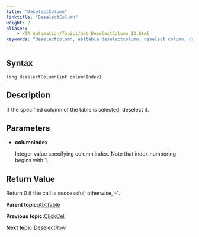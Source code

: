 ```yaml
--- 
title: "DeselectColumn"
linktitle: "DeselectColumn"
weight: 2
aliases: 
    - /TA_Automation/Topics/abt_DeselectColumn_13.html
keywords: "deselectcolumn, abttable deselectcolumn, deselect column, deselect column in table"
---
```


## Syntax

`long deselectColumn(int columnIndex)`

## Description

If the specified column of the table is selected, deselect it.

## Parameters

-   **columnIndex**

    Integer value specifying column index. Note that index numbering begins with 1.


## Return Value

Return 0 if the call is successful; otherwise, -1..

**Parent topic:**[AbtTable](/TA_Automation/Topics/abt_AbtTable.html)

**Previous topic:**[ClickCell](/TA_Automation/Topics/abt_ClickCell_13.html)

**Next topic:**[DeselectRow](/TA_Automation/Topics/abt_DeselectRow_13.html)

